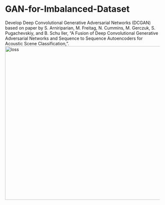 # GAN-for-Imbalanced-Dataset
Develop Deep Convolutional Generative Adversarial Networks (DCGAN) based on paper by S. Arniriparian, M. Freitag, N. Cummins, M. Gerczuk, S. Pugachevskiy, and B. Schu ller, “A Fusion of Deep Convolutional Generative Adversarial Networks and Sequence to Sequence Autoencoders for Acoustic Scene Classification,”.
<img width="750" height="500" alt="loss" src="https://github.com/user-attachments/assets/8a6d63da-cf56-468c-8b9a-778b614cc13f" />
